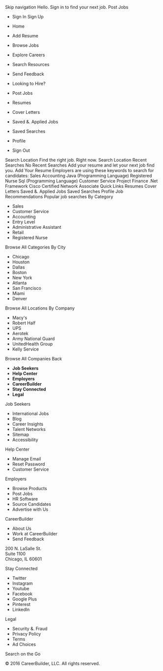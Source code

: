 Skip navigation Hello. Sign in to find your next job. Post Jobs

*   Sign In Sign Up
*   Home
*   Add Resume
*   Browse Jobs
*   Explore Careers
*   Search Resources
*   Send Feedback
*   Looking to Hire?
*   Post Jobs

*   Resumes
*   Cover Letters
*   Saved &. Applied Jobs
*   Saved Searches
*   Profile
*   Sign Out

Search Location Find the right job. Right now. Search Location Recent Searches No Recent Searches Add your resume and let your next job find you. Add Your Resume Employers are using these keywords to search for candidates: Sales Accounting Java (Programming Language) Registered Nurse Sql (Programming Language) Customer Service Project Finance .Net Framework Cisco Certified Network Associate Quick Links Resumes Cover Letters Saved &. Applied Jobs Saved Searches Profile Job Recommendations Popular job searches By Category

*   Sales
*   Customer Service
*   Accounting
*   Entry Level
*   Administrative Assistant
*   Retail
*   Registered Nurse

Browse All Categories By City

*   Chicago
*   Houston
*   Dallas
*   Boston
*   New York
*   Atlanta
*   San Francisco
*   Miami
*   Denver

Browse All Locations By Company

*   Macy's
*   Robert Half
*   UPS
*   Aerotek
*   Army National Guard
*   UnitedHealth Group
*   Kelly Service

Browse All Companies Back

*   **Job Seekers**
*   **Help Center**
*   **Employers**
*   **CareerBuilder**
*   **Stay Connected**
*   **Legal**

Job Seekers

*   International Jobs
*   Blog
*   Career Insights
*   Talent Networks
*   Sitemap
*   Accessibility

Help Center

*   Manage Email
*   Reset Password
*   Customer Service

Employers

*   Browse Products
*   Post Jobs
*   HR Software
*   Source Candidates
*   Advertise with Us

CareerBuilder

*   About Us
*   Work at CareerBuilder
*   Send Feedback

200 N. LaSalle St.  
Suite 1100  
Chicago, IL 60601

Stay Connected

*   Twitter
*   Instagram
*   Youtube
*   Facebook
*   Google Plus
*   Pinterest
*   LinkedIn

Legal

*   Security &. Fraud
*   Privacy Policy
*   Terms
*   Ad Choices

Search on the Go

© 2016 CareerBuilder, LLC. All rights reserved.